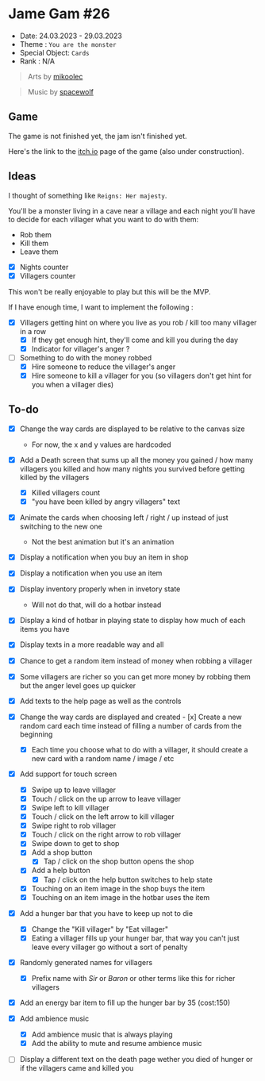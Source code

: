 # Jame Gam #26

- Date: 24.03.2023 - 29.03.2023
- Theme : `You are the monster`
- Special Object: `Cards`
- Rank : N/A

> Arts by [mikoolec](https://mikoolec.itch.io/)

> Music by [spacewolf](https://soundcloud.com/spacewolfmusic)


## Game

The game is not finished yet, the jam isn't finished yet.

Here's the link to the [itch.io](https://laendrun.itch.io/jame-gam-26) page of the game (also under construction).

## Ideas

I thought of something like `Reigns: Her majesty`.

You'll be a monster living in a cave near a village and each night you'll have to decide for each villager what you want to do with them:

- Rob them
- Kill them
- Leave them 

- [x] Nights counter
- [x] Villagers counter

This won't be really enjoyable to play but this will be the MVP.

If I have enough time, I want to implement the following :

- [x] Villagers getting hint on where you live as you rob / kill too many villager in a row
	- [x] If they get enough hint, they'll come and kill you during the day
	- [x] Indicator for villager's anger ?
- [ ] Something to do with the money robbed
	- [x] Hire someone to reduce the villager's anger
	- [x] Hire someone to kill a villager for you (so villagers don't get hint for you when a villager dies)

## To-do

- [x] Change the way cards are displayed to be relative to the canvas size
	- For now, the x and y values are hardcoded
- [x] Add a Death screen that sums up all the money you gained / how many villagers you killed and how many nights you survived before getting killed by the villagers
	- [x] Killed villagers count
	- [x] "you have been killed by angry villagers" text
- [x] Animate the cards when choosing left / right / up instead of just switching to the new one
	- Not the best animation but it's an animation
- [x] Display a notification when you buy an item in shop
- [x] Display a notification when you use an item
- [x] Display inventory properly when in invetory state
	- Will not do that, will do a hotbar instead
- [x] Display a kind of hotbar in playing state to display how much of each items you have
- [x] Display texts in a more readable way and all
- [x] Chance to get a random item instead of money when robbing a villager
- [x] Some villagers are richer so you can get more money by robbing them but the anger level goes up quicker
- [x] Add texts to the help page as well as the controls

- [x] Change the way cards are displayed and created
	- [x] Create a new random card each time instead of filling a number of cards from the beginning
	- [x] Each time you choose what to do with a villager, it should create a new card with a random name / image / etc

- [x] Add support for touch screen
	- [x] Swipe up to leave villager
	- [x] Touch / click on the up arrow to leave villager
	- [x] Swipe left to kill villager
	- [x] Touch / click on the left arrow to kill villager
	- [x] Swipe right to rob villager
	- [x] Touch / click on the right arrow to rob villager
	- [x] Swipe down to get to shop
	- [x] Add a shop button
		- [x] Tap / click on the shop button opens the shop
	- [x] Add a help button
		- [x] Tap / click on the help button switches to help state
	- [x] Touching on an item image in the shop buys the item
	- [x] Touching on an item image in the hotbar uses the item
- [x] Add a hunger bar that you have to keep up not to die
	- [x] Change the "Kill villager" by "Eat villager"
	- [x] Eating a villager fills up your hunger bar, that way you can't just leave every villager go without a sort of penalty
- [x] Randomly generated names for villagers
	- [x] Prefix name with *Sir* or *Baron* or other terms like this for richer villagers
- [x] Add an energy bar item to fill up the hunger bar by 35 (cost:150)
- [x] Add ambience music
	- [x] Add ambience music that is always playing
	- [x] Add the ability to mute and resume ambience music
- [ ] Display a different text on the death page wether you died of hunger or if the villagers came and killed you